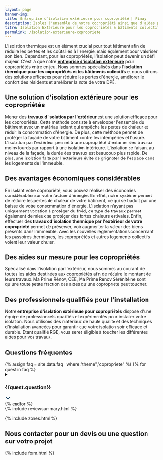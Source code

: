 ```yaml
---
layout: page
banner-img:
title: Entreprise d'isolation extérieure pour copropriété | Finay
description: Isolez l'ensemble de votre copropriété ainsi que d'aides pour vos travaux
titre: Isolation Extérieure pour les copropriétés & bâtiments collectifs
permalink: /isolation-exterieure-copropriete
---
```

L'isolation thermique est un élément crucial pour tout bâtiment afin de réduire les pertes et les coûts liés à l'énergie, mais également pour valoriser son bien. Cependant, pour les copropriétés, l'isolation peut devenir un défi majeur. C'est là que notre **[entreprise d'isolation extérieure](/isolation-extérieure/)** pour copropriétés entre en jeu. Nous sommes spécialisés dans l'**isolation thermique pour les copropriétés et les bâtiments collectifs** et nous offrons des solutions efficaces pour réduire les pertes d'énergie, améliorer le confort des résidents et améliorer la note de votre DPE.

## Une solution d'isolation extérieure pour les copropriétés
Mener des **travaux d'isolation par l'extérieur** est une solution efficace pour les copropriétés. Cette méthode consiste à envelopper l'ensemble du bâtiment avec un matériau isolant qui empêche les pertes de chaleur et réduit la consommation d'énergie. De plus, cette méthode permet de protéger la façade de votre bâtiment contre les intempéries et l'usure.
L'isolation par l'extérieur permet à une copropriété d'entamer des travaux moins lourds par rapport à une isolation intérieure. L'isolation se faisant au niveau de la façade, la durée des travaux est beaucoup plus rapide. De plus, une isolation faite par l'extérieure évite de grignoter de l'espace dans les logements de l'immeuble.

## Des avantages économiques considérables
En isolant votre copropriété, vous pouvez réaliser des économies considérables sur votre facture d'énergie. En effet, notre système permet de réduire les pertes de chaleur de votre bâtiment, ce qui se traduit par une baisse de votre consommation d'énergie. L'isolation n'ayant pas uniquement vocation à protéger du froid, ce type de travaux permet également de mieux se protéger des fortes chaleurs estivales.
Enfin, effectuer des **travaux d'isolation thermique par l'extérieur de votre copropriété** permet de préserver, voir augmenter la valeur des biens présents dans l'immeuble. Avec les nouvelles règlementations concernant les passoires thermiques, les copropriétés et autres logements collectifs voient leur valeur chuter.

## Des aides sur mesure pour les copropriétés
Spécialisé dans l'isolation par l'extérieur, nous sommes au courant de toutes les aides destinées aux copropriétés afin de réduire le montant de leurs travaux. Ma Prime Rénov, CEE, Ma Prime Renov Sérénité ne sont qu'une toute petite fraction des aides qu'une copropriété peut toucher.

## Des professionnels qualifiés pour l'installation
Notre **entreprise d'isolation extérieure pour copropriétés** dispose d'une équipe de professionnels qualifiés et expérimentés pour installer votre isolation. Nous utilisons des matériaux de haute qualité et des techniques d'installation avancées pour garantir que votre isolation soir efficace et durable.
Etant qualifié RGE, vous serez éligible à toucher les différentes aides pour vos travaux.


<div id="copro" class="chauffage-questions">
<h2>Questions fréquentes</h2>
{% assign faq = site.data.faq | where:"theme","copropriete" %}
    {% for quest in faq %}
    <details class="box-shadow light">
    <summary><h3>{{quest.question}}</h3>
    <svg width="20" height="20" viewBox="0 0 24 24" fill="none" xmlns="http://www.w3.org/2000/svg" aria-hidden="true" style="display: block;">
                <path d="M19.0001 9L12.0001 16L5.00012 9" stroke="#153E5C" stroke-width="2.5" stroke-linecap="round" stroke-linejoin="round"></path>
                </svg>
    </summary>
    <p>{{quest.answer}}</p>
    </details>
    {% endfor %}
</div>
{% include reviewsummary.html %}

{% include zones.html %}
<h2 class="left">Nous contacter pour un devis ou une question sur votre projet</h2>
{% include form.html %}
